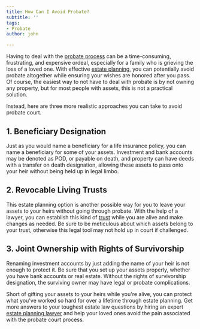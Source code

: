 ```yaml
---
title: How Can I Avoid Probate?
subtitle: ''
tags:
- Probate
author: john

---
```

Having to deal with the [probate process](/docs/how-long-is-probate-process/) can be a time-consuming, frustrating, and expensive ordeal, especially for a family who is grieving the loss of a loved one. With effective [estate planning](/docs/what-is-estate-planning/), you can potentially avoid probate altogether while ensuring your wishes are honored after you pass. Of course, the easiest way to not have to deal with probate is by not owning any property, but for most people with assets, this is not a practical solution.

Instead, here are three more realistic approaches you can take to avoid probate court.

## 1. Beneficiary Designation

Just as you would name a beneficiary for a life insurance policy, you can name a beneficiary for some of your assets. Investment and bank accounts may be denoted as POD, or payable on death, and property can have deeds with a transfer on death designation, allowing these assets to pass onto your heir without being held 
up in legal limbo.

## 2. Revocable Living Trusts

This estate planning option is another possible way for you to leave your assets to your heirs without going through probate. With the help of a lawyer, you can establish this kind of [trust](/docs/what-is-a-trust/) while you are alive and make changes as needed. Be sure to be meticulous about which assets belong to your trust, otherwise this legal tool may not hold up in court if challenged.

## 3. Joint Ownership with Rights of Survivorship

Renaming investment accounts by just adding the name of your heir is not enough to protect it. Be sure that you set up your assets properly, whether you have bank accounts or real estate. Without the rights of survivorship designation, the surviving owner may have legal or probate complications.

Short of gifting your assets to your heirs while you're alive, you can protect what you've worked so hard for over a lifetime through estate planning. Get more answers to your toughest estate law questions by hiring an expert [estate planning lawyer](/estate-planning-attorneys/) and help your loved ones avoid the pain associated with the probate court process.